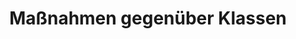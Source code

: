 ---
moduleTitle: Intervention bei Konflikten
unitTitle: Intervention bei Konflikten
title: Maßnahmen gegenüber Klassen
module: 4
unit: 0
subunit: 1
type: information
---